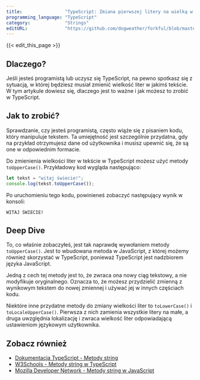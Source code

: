 ```yaml
---
title:                "TypeScript: Zmiana pierwszej litery na wielką w ciągu znaków"
programming_language: "TypeScript"
category:             "Strings"
editURL:              "https://github.com/dogweather/forkful/blob/master/content/pl/typescript/capitalizing-a-string.md"
---
```


{{< edit_this_page >}}

## Dlaczego?

Jeśli jesteś programistą lub uczysz się TypeScript, na pewno spotkasz się z sytuacją, w której będziesz musiał zmienić wielkość liter w jakimś tekście. W tym artykule dowiesz się, dlaczego jest to ważne i jak możesz to zrobić w TypeScript.

## Jak to zrobić?

Sprawdzanie, czy jesteś programistą, często wiąże się z pisaniem kodu, który manipuluje tekstem. Ta umiejętność jest szczególnie przydatna, gdy na przykład otrzymujesz dane od użytkownika i musisz upewnić się, że są one w odpowiednim formacie.

Do zmienienia wielkości liter w tekście w TypeScript możesz użyć metody `toUpperCase()`. Przykładowy kod wygląda następująco:

```TypeScript
let tekst = "witaj świecie!";
console.log(tekst.toUpperCase());
```

Po uruchomieniu tego kodu, powinieneś zobaczyć następujący wynik w konsoli:

```
WITAJ ŚWIECIE!
```

## Deep Dive

To, co właśnie zobaczyłeś, jest tak naprawdę wywołaniem metody `toUpperCase()`. Jest to wbudowana metoda w JavaScript, z której możemy również skorzystać w TypeScript, ponieważ TypeScript jest nadzbiorem języka JavaScript.

Jedną z cech tej metody jest to, że zwraca ona nowy ciąg tekstowy, a nie modyfikuje oryginalnego. Oznacza to, że możesz przydzielić zmienną z wynikowym tekstem do nowej zmiennej i używać jej w innych częściach kodu.

Niektóre inne przydatne metody do zmiany wielkości liter to `toLowerCase()` i `toLocaleUpperCase()`. Pierwsza z nich zamienia wszystkie litery na małe, a druga uwzględnia lokalizację i zwraca wielkość liter odpowiadającą ustawieniom językowym użytkownika.

## Zobacz również

- [Dokumentacja TypeScript - Metody string](https://www.typescriptlang.org/docs/handbook/release-notes/typescript-2-4.html)
- [W3Schools - Metody string w TypeScript](https://www.w3schools.com/js/js_string_methods.asp)
- [Mozilla Developer Network - Metody string w JavaScript](https://developer.mozilla.org/en-US/docs/Web/JavaScript/Reference/Global_Objects/String/prototype)
